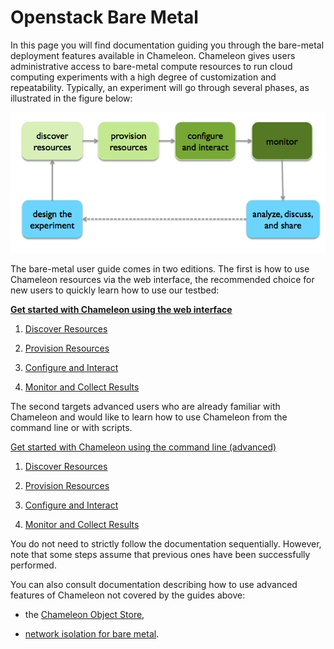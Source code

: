 # Openstack Bare Metal

In this page you will find documentation guiding you through the
bare-metal deployment features available in Chameleon. Chameleon gives
users administrative access to bare-metal compute resources to run cloud
computing experiments with a high degree of customization and
repeatability. Typically, an experiment will go through several phases,
as illustrated in the figure below:

![**Figure** Experimenting with Bare Metal resources on Chameleon cloud](images/baremetal.png)

The bare-metal user guide comes in two editions. The first is how to use
Chameleon resources via the web interface, the recommended choice for
new users to quickly learn how to use our testbed:

**[Get started with Chameleon using the web
interface](https://www.chameleoncloud.org/discover-resources)**

1.  [Discover
    Resources](https://www.chameleoncloud.org/discover-resources/)

2.  [Provision
    Resources](https://www.chameleoncloud.org/provision-resources/)

3.  [Configure and
    Interact](https://www.chameleoncloud.org/configure-and-interact/)

4.  [Monitor and Collect
    Results](https://www.chameleoncloud.org/monitor-and-collect/)

The second targets advanced users who are already familiar with
Chameleon and would like to learn how to use Chameleon from the command
line or with scripts.

[Get started with Chameleon using the command line
(advanced)](https://www.chameleoncloud.org/discover-resources-command-lines)

1.  [Discover
    Resources](https://www.chameleoncloud.org/discover-resources-command-lines/)

2.  [Provision
    Resources](https://www.chameleoncloud.org/advanced-provision-resources/)

3.  [Configure and
    Interact](https://www.chameleoncloud.org/advanced-configure-and-interact/)

4.  [Monitor and Collect
    Results](https://www.chameleoncloud.org/monitor-and-collect/)

You do not need to strictly follow the documentation sequentially.
However, note that some steps assume that previous ones have been
successfully performed.

You can also consult documentation describing how to use advanced
features of Chameleon not covered by the guides above:

-   the [Chameleon Object
    Store](https://www.chameleoncloud.org/docs/bare-metal-user-guide/chameleon-object-store/),

-   [network isolation for bare
    metal](https://www.chameleoncloud.org/docs/bare-metal-user-guide/network-isolation-bare-metal/).
